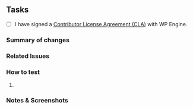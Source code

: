 ## Tasks

- [ ] I have signed a [Contributor License Agreement (CLA)](https://github.com/studiopress/pattern-manager/wiki/For-Developers#contributor-license-agreement-cla) with WP Engine.

### Summary of changes
<!-- A short but detailed summary of the changes. -->

### Related Issues
<!-- Fixes #xxx. -->
<!-- See #xxx. -->

### How to test
<!-- Detailed steps to test this PR. -->
1. 

### Notes & Screenshots
<!-- Additional information for reviewers. -->
